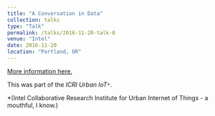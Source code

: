```yaml
---
title: "A Conversation in Data"
collection: talks
type: "Talk"
permalink: /talks/2016-11-20-talk-0
venue: "Intel"
date: 2016-11-20
location: "Portland, OR"
---
```


[More information here.](http://cities.io/)


This was part of the *ICRI Urban IoT``*``*. 

*(Intel Collaborative Research Institute for Urban Internet of Things - a mouthful, I know.)
